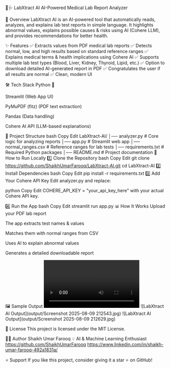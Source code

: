 🔬🩺 LabXtract AI
AI-Powered Medical Lab Report Analyzer

📌 Overview
LabXtract AI is an AI-powered tool that automatically reads, analyzes, and explains lab test reports in simple language. It highlights abnormal values, explains possible causes & risks using AI (Cohere LLM), and provides recommendations for better health.

✨ Features
✅ Extracts values from PDF medical lab reports
✅ Detects normal, low, and high results based on standard reference ranges
✅ Explains medical terms & health implications using Cohere AI
✅ Supports multiple lab test types (Blood, Liver, Kidney, Thyroid, Lipid, etc.)
✅ Option to download detailed AI-generated report in PDF
✅ Congratulates the user if all results are normal
✅ Clean, modern UI

🛠 Tech Stack
Python 🐍

Streamlit (Web App UI)

PyMuPDF (fitz) (PDF text extraction)

Pandas (Data handling)

Cohere AI API (LLM-based explanations)

📂 Project Structure
bash
Copy
Edit
LabXtract-AI/
│── analyzer.py        # Core logic for analyzing reports
│── app.py             # Streamlit web app
│── normal_ranges.csv  # Reference ranges for lab tests
│── requirements.txt   # Required Python packages
│── README.md          # Project documentation
🚀 How to Run Locally
1️⃣ Clone the Repository
bash
Copy
Edit
git clone https://github.com/ShaikhUmarFarooq/LabXtract-AI.git
cd LabXtract-AI
2️⃣ Install Dependencies
bash
Copy
Edit
pip install -r requirements.txt
3️⃣ Add Your Cohere API Key
Edit analyzer.py and replace:

python
Copy
Edit
COHERE_API_KEY = "your_api_key_here"
with your actual Cohere API key.

4️⃣ Run the App
bash
Copy
Edit
streamlit run app.py
📊 How It Works
Upload your PDF lab report

The app extracts test names & values

Matches them with normal ranges from CSV

Uses AI to explain abnormal values

Generates a detailed downloadable report

🖼 Sample Output
![LabXtract AI Output](output/20250809212250.mp4)
![LabXtract AI Output](output/Screenshot 2025-08-09 212543.jpg)
![LabXtract AI Output](output/Screenshot 2025-08-09 212629.jpg)

📜 License
This project is licensed under the MIT License.

👨‍💻 Author
Shaikh Umar Farooq
💡 AI & Machine Learning Enthusiast
https://github.com/ShaikhUmarFarooq
https://www.linkedin.com/in/shaikh-umar-farooq-492a1831a/

⭐ Support
If you like this project, consider giving it a star ⭐ on GitHub!
